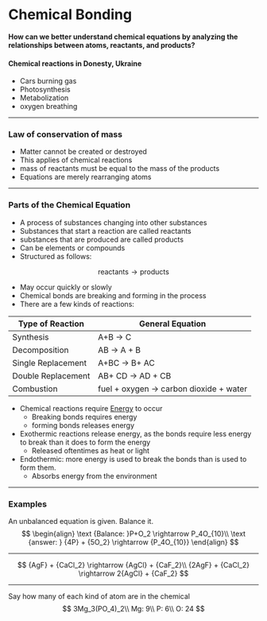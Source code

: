 # Chemical Bonding 

**How can we better understand chemical equations by analyzing the relationships between atoms, reactants, and products?**



#### Chemical reactions in Donesty, Ukraine

- Cars burning gas
- Photosynthesis
- Metabolization
- oxygen breathing

---

### Law of conservation of mass

- Matter cannot be created or destroyed
- This applies of chemical reactions
- mass of reactants must be equal to the mass of the products
- Equations are merely rearranging atoms

---

### Parts of the Chemical Equation

- A process of substances changing into other substances
- Substances that start a reaction are called reactants
- substances that are produced are called products
- Can be elements or compounds
- Structured as follows:

$$
\text {reactants} \rightarrow \text{products}
$$

- May occur quickly or slowly
- Chemical bonds are breaking and forming in the process
- There are a few kinds of reactions:

| **Type of Reaction** | **General Equation**                   |
| -------------------- | -------------------------------------- |
| Synthesis            | A+B → C                                |
| Decomposition        | AB → A + B                             |
| Single Replacement   | A+BC → B+ AC                           |
| Double Replacement   | AB+ CD → AD + CB                       |
| Combustion           | fuel + oxygen → carbon dioxide + water |

- Chemical reactions require <u>Energy</u> to occur
  - Breaking bonds requires energy
  - forming bonds releases energy
- Exothermic reactions release energy, as the bonds require less energy to break than it does to form the energy
  - Released oftentimes as heat or light
- Endothermic: more energy is used to break the bonds than is used to form them.
  - Absorbs energy from the environment

---

### Examples

An unbalanced equation is given. Balance it.
$$
\begin{align}
\text {Balance: }P+O_2 \rightarrow P_4O_{10}\\
\text {answer: } {4P} + {5O_2} \rightarrow {P_4O_{10}}
\end{align}
$$

---

$$
{AgF} + {CaCl_2} \rightarrow {AgCl} + {CaF_2}\\
{2AgF} + {CaCl_2} \rightarrow 2{AgCl} + {CaF_2}
$$

---

Say how many of each kind of atom are in the chemical
$$
3Mg_3(PO_4)_2\\
Mg: 9\\
P: 6\\
O: 24
$$

